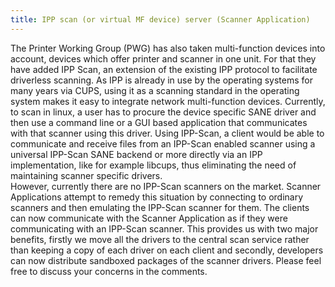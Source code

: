 ```yaml
---
title: IPP scan (or virtual MF device) server (Scanner Application)
---
```

The Printer Working Group (PWG) has also taken multi-function devices into account, devices which offer printer and scanner in one unit. For that they have added IPP Scan, an extension of the existing IPP protocol to facilitate driverless scanning. As IPP is already in use by the operating systems for many years via CUPS, using it as a scanning standard in the operating system makes it easy to integrate network multi-function devices. Currently, to scan in linux, a user has to procure the device specific SANE driver and then use a command line or a GUI based application that communicates with that scanner using this driver. Using IPP-Scan, a client would be able to communicate and receive files from an IPP-Scan enabled scanner using a universal IPP-Scan SANE backend or more directly via an IPP implementation, like for example libcups, thus eliminating the need of maintaining scanner specific drivers. \
However, currently there are no IPP-Scan scanners on the market. Scanner Applications attempt to remedy this situation by connecting to ordinary scanners and then emulating the IPP-Scan scanner for them. The clients can now communicate with the Scanner Application as if they were communicating with an IPP-Scan scanner. This provides us with two major benefits, firstly we move all the drivers to the central scan service rather than keeping a copy of each driver on each client and secondly, developers can now distribute sandboxed packages of the scanner drivers. Please feel free to discuss your concerns in the comments.
